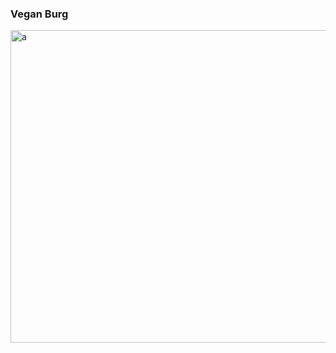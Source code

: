 ### Vegan Burg

<img align="right" alt="a" width="800px" height="500px" src="https://raw.githubusercontent.com/d4mmit/d4mmit/main/assets/tea-coffee.gif" />
<!-- 
```yaml
i just wanna sleep...






;-;
```  -->

<!--
**VeganBurg/VeganBurg** is a ✨ _special_ ✨ repository because its `README.md` (this file) appears on your GitHub profile.

Here are some ideas to get you started:

- 🔭 I’m currently working on ...
- 🌱 I’m currently learning ...
- 👯 I’m looking to collaborate on ...
- 🤔 I’m looking for help with ...
- 💬 Ask me about ...
- 📫 How to reach me: ...
- 😄 Pronouns: ...
- ⚡ Fun fact: ...
-->
